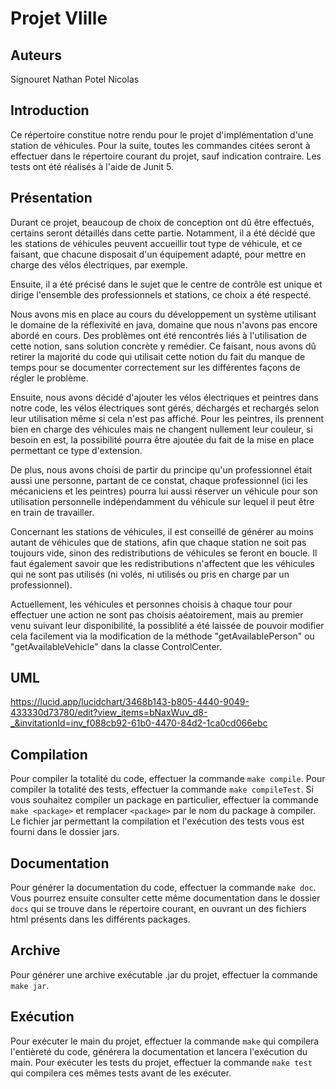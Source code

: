 # Projet Vlille

## Auteurs
Signouret Nathan
Potel Nicolas

## Introduction
Ce répertoire constitue notre rendu pour le projet d'implémentation d'une station de véhicules. Pour la suite, toutes les commandes citées seront à effectuer dans le répertoire courant du projet, sauf indication contraire.
Les tests ont été réalisés à l'aide de Junit 5.

## Présentation
Durant ce projet, beaucoup de choix de conception ont dû être effectués, certains seront détaillés dans cette partie.
Notamment, il a été décidé que les stations de véhicules peuvent accueillir tout type de véhicule, et ce faisant, que chacune disposait d'un équipement adapté, pour mettre en charge des vélos électriques, par exemple.

Ensuite, il a été précisé dans le sujet que le centre de contrôle est unique et dirige l'ensemble des professionnels et stations, ce choix a été respecté.

Nous avons mis en place au cours du développement un système utilisant le domaine de la réflexivité en java, domaine que nous n'avons pas encore abordé en cours. Des problèmes ont été rencontrés liés à l'utilisation de cette notion, sans solution concrète y remédier. Ce faisant, nous avons dû retirer la majorité du code qui utilisait cette notion du fait du manque de temps pour se documenter correctement sur les différentes façons de régler le problème.

Ensuite, nous avons décidé d'ajouter les vélos électriques et peintres dans notre code, les vélos électriques sont gérés, déchargés et rechargés selon leur utilisation même si cela n'est pas affiché.
Pour les peintres, ils prennent bien en charge des véhicules mais ne changent nullement leur couleur, si besoin en est, la possibilité pourra être ajoutée du fait de la mise en place permettant ce type d'extension.

De plus, nous avons choisi de partir du principe qu'un professionnel était aussi une personne, partant de ce constat, chaque professionnel (ici les mécaniciens et les peintres) pourra lui aussi réserver un véhicule pour son utilisation personnelle indépendamment du véhicule sur lequel il peut être en train de travailler.

Concernant les stations de véhicules, il est conseillé de générer au moins autant de véhicules que de stations, afin que chaque station ne soit pas toujours vide, sinon des redistributions de véhicules se feront en boucle. Il faut également savoir que les redistributions n'affectent que les véhicules qui ne sont pas utilisés (ni volés, ni utilisés ou pris en charge par un professionnel).

Actuellement, les véhicules et personnes choisis à chaque tour pour effectuer une action ne sont pas choisis aéatoirement, mais au premier venu suivant leur disponibilité, la possiblité a été laissée de pouvoir modifier cela facilement via la modification de la méthode "getAvailablePerson" ou "getAvailableVehicle" dans la classe ControlCenter.

## UML
https://lucid.app/lucidchart/3468b143-b805-4440-9049-433330d73780/edit?view_items=bNaxWuv_d8-_&invitationId=inv_f088cb92-61b0-4470-84d2-1ca0cd066ebc

## Compilation
Pour compiler la totalité du code, effectuer la commande ```make compile```.
Pour compiler la totalité des tests, effectuer la commande ```make compileTest```.
Si vous souhaitez compiler un package en particulier, effectuer la commande ```make <package>``` et remplacer ```<package>``` par le nom du package à compiler.
Le fichier jar permettant la compilation et l'exécution des tests vous est fourni dans le dossier jars.

## Documentation
Pour générer la documentation du code, effectuer la commande ```make doc```.
Vous pourrez ensuite consulter cette même documentation dans le dossier ```docs``` qui se trouve dans le répertoire courant, en ouvrant un des fichiers html présents dans les différents packages.

## Archive
Pour générer une archive exécutable .jar du projet, effectuer la commande ```make jar```.

## Exécution
Pour exécuter le main du projet, effectuer la commande ```make``` qui compilera l'entièreté du code, générera la documentation et lancera l'exécution du main.
Pour exécuter les tests du projet, effectuer la commande ```make test``` qui compilera ces mêmes tests avant de les exécuter.
